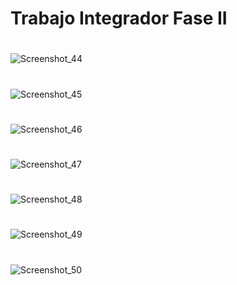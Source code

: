 
# Trabajo Integrador Fase II
#
#

![Screenshot_44](https://user-images.githubusercontent.com/96561825/173088182-3db02115-9090-470c-8a51-8a9dc91bfea8.png)

#
![Screenshot_45](https://user-images.githubusercontent.com/96561825/173088640-07a4d2bf-21ef-4004-8a0b-7fdd2e1d5967.png)

#
![Screenshot_46](https://user-images.githubusercontent.com/96561825/173088651-40cff915-ef8e-4e93-81ef-6fde9844e546.png)

#
![Screenshot_47](https://user-images.githubusercontent.com/96561825/173088666-077c66e8-b408-4fab-9f24-3daa71f4ff63.png)

#
![Screenshot_48](https://user-images.githubusercontent.com/96561825/173088676-77d63a95-3ad0-49ee-9ad4-0166787666ed.png)

#
![Screenshot_49](https://user-images.githubusercontent.com/96561825/173088684-79501957-e43d-436b-9b26-9f380d01f9ea.png)

#
![Screenshot_50](https://user-images.githubusercontent.com/96561825/173088689-736e7ef0-f107-4f2c-aa5e-dca04bd0bafc.png)


#
#
#
#
#













